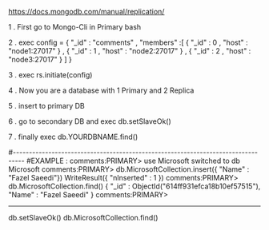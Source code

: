 https://docs.mongodb.com/manual/replication/


1 . First go to Mongo-Cli in Primary bash

2 .  exec   config = 
            { 
              "_id" : "comments" ,
               "members" :[
                {
                  "_id" : 0 ,
                  "host" : "node1:27017"
                } , 
                {
                  "_id" : 1 ,
                  "host" : "node2:27017"
                } , 
                {
                  "_id" : 2 ,
                  "host" : "node3:27017"
                } 
                 ]
            }
            
            
3 . exec rs.initiate(config) 

4 . Now you are a database with 1 Primary and 2 Replica 

5 . insert to primary DB 

6 . go to secondary DB and exec db.setSlaveOk()

7 . finally exec db.YOURDBNAME.find()

#---------------------------------------------------------------------------------
#EXAMPLE : 
comments:PRIMARY> use Microsoft
switched to db Microsoft
comments:PRIMARY> db.MicrosoftCollection.insert({ "Name" : "Fazel Saeedi"})
WriteResult({ "nInserted" : 1 })
comments:PRIMARY> db.MicrosoftCollection.find()
{ "_id" : ObjectId("614ff931efca18b10ef57515"), "Name" : "Fazel Saeedi" }
comments:PRIMARY> 



-------------------------------------------------------------------------------


db.setSlaveOk()
db.MicrosoftCollection.find()
